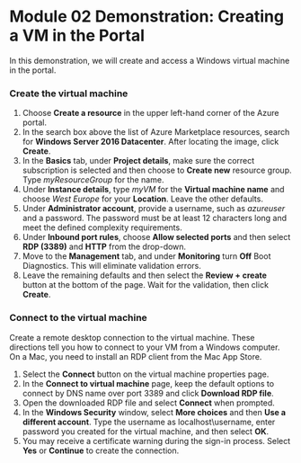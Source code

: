 # Module 02 Demonstration: Creating a VM in the Portal 
In this demonstration, we will create and access a Windows virtual machine in the portal.

### Create the virtual machine 
1.  Choose **Create a resource** in the upper left-hand corner of the Azure portal.
2.  In the search box above the list of Azure Marketplace resources, search for **Windows Server 2016 Datacenter**. After locating the image, click **Create**.
3.  In the **Basics** tab, under **Project details**, make sure the correct subscription is selected and then choose to **Create new** resource group. Type *myResourceGroup* for the name.
4.  Under **Instance details**, type *myVM* for the **Virtual machine name** and choose *West Europe* for your **Location**. Leave the other defaults.
5.  Under **Administrator account**, provide a username, such as *azureuser* and a password. The password must be at least 12 characters long and meet the defined complexity requirements.
6.  Under **Inbound port rules**, choose **Allow selected ports** and then select **RDP (3389)** and **HTTP** from the drop-down.
7.  Move to the **Management** tab, and under **Monitoring** turn **Off** Boot Diagnostics. This will eliminate validation errors.
8.  Leave the remaining defaults and then select the **Review + create** button at the bottom of the page. Wait for the validation, then click **Create**.

### Connect to the virtual machine 
Create a remote desktop connection to the virtual machine. These directions tell you how to connect to your VM from a Windows computer. On a Mac, you need to install an RDP client from the Mac App Store.

1.  Select the **Connect** button on the virtual machine properties page.
2.  In the **Connect to virtual machine** page, keep the default options to connect by DNS name over port 3389 and click **Download RDP file**.
3.  Open the downloaded RDP file and select **Connect** when prompted.
4.  In the **Windows Security** window, select **More choices** and then **Use a different account**. Type the username as localhost\\username, enter password you created for the virtual machine, and then select **OK**.
5.  You may receive a certificate warning during the sign-in process. Select **Yes** or **Continue** to create the connection.
